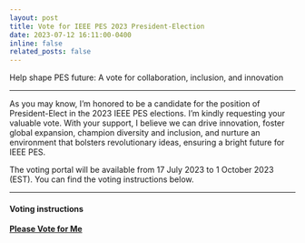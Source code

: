 ```yaml
---
layout: post
title: Vote for IEEE PES 2023 President-Election
date: 2023-07-12 16:11:00-0400
inline: false
related_posts: false
---
```


Help shape PES future: A vote for collaboration, inclusion, and innovation

***

As you may know, I’m honored to be a candidate for the position of President-Elect in the 2023 IEEE PES elections. I’m kindly requesting your valuable vote. With your support, I believe we can drive innovation, foster global expansion, champion diversity and inclusion, and nurture an environment that bolsters revolutionary ideas, ensuring a bright future for IEEE PES.

The voting portal will be available from 17 July 2023 to 1 October 2023 (EST). You can find the voting instructions below.

***

#### Voting instructions

**[Please Vote for Me](https://eballot.app/ieee)**
